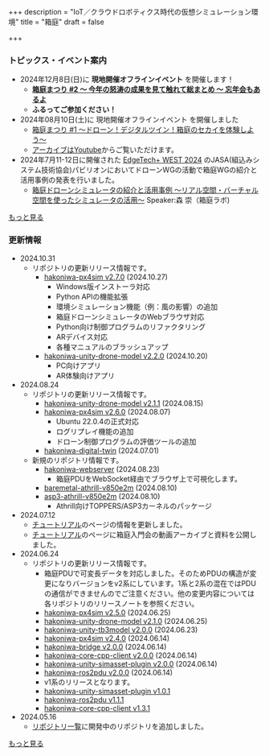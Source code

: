 +++
description = "IoT／クラウドロボティクス時代の仮想シミュレーション環境"
title = "箱庭"
draft = false

+++


### トピックス・イベント案内

- 2024年12月8日(日)に **現地開催オフラインイベント** を開催します！
  - **[箱庭まつり #2 〜 今年の怒涛の成果を見て触れて総まとめ 〜 忘年会もあるよ](https://hakoniwa.connpass.com/event/336520/)**
  - **ふるってご参加ください！**
- 2024年08月10日(土)に 現地開催オフラインイベント を開催しました
  - [箱庭まつり #1 〜ドローン！デジタルツイン！箱庭のセカイを体験しよう〜](https://hakoniwa.connpass.com/event/323118/)
  - [アーカイブはYoutube](https://youtube.com/playlist?list=PLvZDKbhDfoh1EMBdcNBYH0RV1wSFJycW4&si=twOGQgIgvae_5MpR)からご覧いただけます。
- 2024年7月11-12日に開催された [EdgeTech+ WEST 2024](https://www.jasa.or.jp/etwest/) のJASA(組込みシステム技術協会)パビリオンにおいてドローンWGの活動で箱庭WGの紹介と活用事例の発表を行いました。
  - [箱庭ドローンシミュレータの紹介と活用事例 ～リアル空間・バーチャル空間を使ったシミュレータの活用～](https://f2ff.jp/introduction/9242?event_id=etexpo-west-2024)
  Speaker:森 崇（箱庭ラボ)

[もっと見る](topics)

### 更新情報
- 2024.10.31
  - リポジトリの更新リリース情報です。
    - [hakoniwa-px4sim v2.7.0](https://github.com/toppers/hakoniwa-px4sim/releases/tag/v2.7.0) (2024.10.27)
      - Windows版インストーラ対応
      - Python APIの機能拡張
      - 環境シミュレーション機能（例：風の影響）の追加
      - 箱庭ドローンシミュレータのWebブラウザ対応
      - Python向け制御プログラムのリファクタリング
      - ARデバイス対応
      - 各種マニュアルのブラッシュアップ
    - [hakoniwa-unity-drone-model v2.2.0](https://github.com/toppers/hakoniwa-unity-drone-model/releases/tag/v2.2.0) (2024.10.20)
      - PC向けアプリ
      - AR体験向けアプリ
- 2024.08.24
  - リポジトリの更新リリース情報です。
    - [hakoniwa-unity-drone-model v2.1.1](https://github.com/toppers/hakoniwa-unity-drone-model/releases/tag/v2.1.1) (2024.08.15)
    - [hakoniwa-px4sim v2.6.0](https://github.com/toppers/hakoniwa-px4sim/releases/tag/v2.6.0) (2024.08.07)
      - Ubuntu 22.0.4の正式対応
      - ログリプレイ機能の追加
      - ドローン制御プログラムの評価ツールの追加
    - [hakoniwa-digital-twin](https://github.com/toppers/hakoniwa-digital-twin/releases/tag/digital-twin-real-model) (2024.07.01)
  - 新規のリポジトリ情報です。
    - [hakoniwa-webserver](https://github.com/toppers/hakoniwa-webserver) (2024.08.23)
      - 箱庭PDUをWebSocket経由でブラウザ上で可視化します。
    - [baremetal-athrill-v850e2m](https://github.com/toppers/baremetal-athrill-v850e2m) (2024.08.10)
    - [asp3-athrill-v850e2m](https://github.com/toppers/asp3-athrill-v850e2m) (2024.08.10)
      - Athrill向けTOPPERS/ASP3カーネルのパッケージ
- 2024.07.12
  - [チュートリアル](/hakoniwa/tutorial/)のページの情報を更新しました。
  - [チュートリアル](/hakoniwa/tutorial/)のページに箱庭入門会の動画アーカイブと資料を公開しました。
- 2024.06.24
  - リポジトリの更新リリース情報です。
    - 箱庭PDUで可変長データを対応しました。そのためPDUの構造が変更になりバージョンをv2系にしています。1系と2系の混在ではPDUの通信ができませんのでご注意ください。他の変更内容については各リポジトリのリリースノートを参照ください。
    - [hakoniwa-px4sim v2.5.0](https://github.com/toppers/hakoniwa-px4sim/releases/tag/v2.5.0) (2024.06.25)
    - [hakoniwa-unity-drone-model v2.1.0](https://github.com/toppers/hakoniwa-unity-drone-model/releases/tag/v2.1.0) (2024.06.25)
    - [hakoniwa-unity-tb3model v2.0.0](https://github.com/toppers/hakoniwa-unity-tb3model/releases/tag/v2.0.0) (2024.06.23)
    - [hakoniwa-px4sim v2.4.0](https://github.com/toppers/hakoniwa-px4sim/releases/tag/v2.4.0) (2024.06.14)
    - [hakoniwa-bridge v2.0.0](https://github.com/toppers/hakoniwa-bridge/releases/tag/v2.0.0) (2024.06.14)
    - [hakoniwa-core-cpp-client v2.0.0](https://github.com/toppers/hakoniwa-core-cpp-client/releases/tag/v2.0.0) (2024.06.14)
    - [hakoniwa-unity-simasset-plugin v2.0.0](https://github.com/toppers/hakoniwa-unity-simasset-plugin/releases/tag/v2.0.0) (2024.06.14)
    - [hakoniwa-ros2pdu v2.0.0](https://github.com/toppers/hakoniwa-ros2pdu/releases/tag/v2.0.0) (2024.06.14)
    - v1系のリリースとなります。
    - [hakoniwa-unity-simasset-plugin v1.0.1](https://github.com/toppers/hakoniwa-unity-simasset-plugin/releases/tag/v1.0.1)
    - [hakoniwa-ros2pdu v1.1.1](https://github.com/toppers/hakoniwa-ros2pdu/releases/tag/v1.1.1)
    - [hakoniwa-core-cpp-client v1.3.1](https://github.com/toppers/hakoniwa-core-cpp-client/releases/tag/v1.3.1)
- 2024.05.16
  - [リポジトリ一覧](/hakoniwa/repositories/)に開発中のリポジトリを追加しました。

[もっと見る](update)
